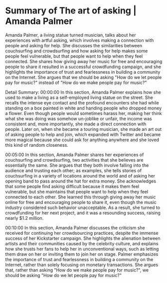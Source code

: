 # Summary of The art of asking | Amanda Palmer

Amanda Palmer, a living statue turned musician, talks about her experiences with artful asking, which involves making a connection with people and asking for help. She discusses the similarities between couchsurfing and crowdsurfing and how asking for help makes some people feel vulnerable, but that people want to help when they feel connected. She shares how giving away her music for free and encouraging people to share it resulted in a successful crowdfunding campaign, and she highlights the importance of trust and fearlessness in building a community on the Internet. She argues that we should be asking "How do we let people pay for music?" instead of "How do we make people pay for music?"

Detail Summary: 
00:00:00
In this section, Amanda Palmer explains how she used to make a living as a self-employed living statue on the street. She recalls the intense eye contact and the profound encounters she had while standing on a box painted in white and handing people who dropped money a flower. Even though people would sometimes harass her, making her think what she was doing was somehow un-joblike or unfair, the income was consistent and, more importantly, she made a direct connection with people. Later on, when she became a touring musician, she made an art out of asking people to help and join, which expanded with Twitter and became more magical because she could ask for anything anywhere and she loved this kind of random closeness.

00:05:00
In this section, Amanda Palmer shares her experiences of couchsurfing and crowdsurfing, two activities that she believes are essentially the same. She argues that they both involve falling into the audience and trusting each other; as examples, she tells stories of couchsurfing in a variety of locations around the world and of asking her opening band to pass around the hat for extra money. She acknowledges that some people find asking difficult because it makes them feel vulnerable, but she maintains that people want to help when they feel connected to each other. She learned this through giving away her music online for free and encouraging people to share it, even though the music industry considered such behavior unacceptable. As a result, she turned to crowdfunding for her next project, and it was a resounding success, raising nearly $1.2 million.

00:10:00
In this section, Amanda Palmer discusses the criticism she received for continuing her crowdsourcing practices, despite the immense success of her Kickstarter campaign. She highlights the alienation between artists and their communities caused by the celebrity culture, and explains how she trusts her fans to help her in unconventional ways, such as letting them draw on her or inviting them to join her on stage. Palmer emphasizes the importance of trust and fearlessness in building a community on the Internet, rather than solely focusing on monetary transactions. She argues that, rather than asking "How do we make people pay for music?", we should be asking "How do we let people pay for music?"

